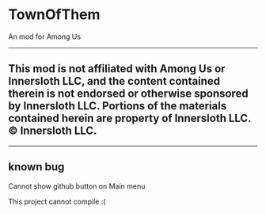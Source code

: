 # TownOfThem
An mod for Among Us

----------------------------

## This mod is not affiliated with Among Us or Innersloth LLC, and the content contained therein is not endorsed or otherwise sponsored by Innersloth LLC. Portions of the materials contained herein are property of Innersloth LLC. © Innersloth LLC.

----------------------------

## known bug

Cannot show github button on Main menu

This project cannot compile :(
